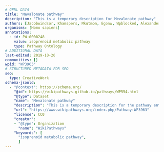 ```yaml
---
# GPML DATA
title: "Mevalonate pathway"
description: "This is a temporary description for Mevalonate pathway"
authors: [Jacobwindsor, Khanspers, Mkutmon, Egonw, Wpblocked, AlexanderPico, MaintBot]
organisms: [Homo sapiens]
annotations:
  - id: PW:0000248
    value: isoprenoid metabolic pathway
    type: Pathway Ontology
# ADDITIONAL DATA
last-edited: 2019-10-20
communities: []
wpid: "WP3963"
# STRUCTURED METADATA FOR SEO
seo:
  type: CreativeWork
schema-jsonld:
  - "@context": https://schema.org/
    "@id": https://wikipathways.github.io/pathways/WP554.html
    "@type": Dataset
    "name": "Mevalonate pathway"
    "description": "This is a temporary description for the pathway entitled: Mevalonate pathway"
    "url": "https://www.wikipathways.org/index.php/Pathway:WP3963"
    "license": CC0
    "creator":
    - "@type": Organization
      "name": "WikiPathways"
    "keywords": [
      "isoprenoid metabolic pathway",
      ]
---
```

